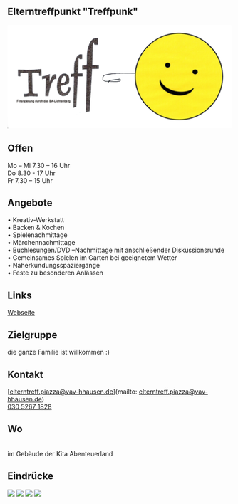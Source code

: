 ## Elterntreffpunkt "Treffpunk"
<img id="topmedia" src="images/Piazza/treffpunkt.png" />

## Offen
Mo – Mi 7.30 – 16 Uhr<br>
Do 8.30 - 17 Uhr<br>
Fr 7.30 – 15 Uhr<br>

<!--
## Wochenplan
<pre id="weeklyschedule">
Mo 09:00 - 11:00 Elternfrühstück (Themen: Gesunde Ernährung, Abstillen...)
Di 09:00 – 11:00 Krabbelgruppe
Mi 09:00 - 11:00 Nähkurs
Do 09:30 - 11:00 Krabbelgruppe
Do 14:00 - 17:00 Ausleihe von hochwertigen Aktion u. Brettspielen
</pre>
-->

## Angebote
•	Kreativ-Werkstatt<br>
•	Backen & Kochen <br>
•	Spielenachmittage<br>
•	Märchennachmittage <br>
•	Buchlesungen/DVD –Nachmittage mit anschließender Diskussionsrunde <br>
•	Gemeinsames Spielen im Garten bei geeignetem Wetter<br>
•	Naherkundungsspaziergänge<br>
•	Feste zu besonderen Anlässen<br>

## Links
<a class="external_link" target="blank" href="https://www.vav-hhausen.de/Bereiche/Familie/treffpunkt.html">Webseite</a>

## Zielgruppe
die ganze Familie ist willkommen :)

## Kontakt
[elterntreff.piazza@vav-hhausen.de](mailto: elterntreff.piazza@vav-hhausen.de)<br>
<a href="tel:+493052671828">030 5267 1828</a>

## Wo
<div id="gmap"></div>
<script>window.onload = showMap('Anna-Ebermann-Str. 25, 13053 Berlin', 0, 'gmap_mini')</script><br>
im Gebäude der Kita Abenteuerland

## Eindrücke
<div class="mediacontainer">
    <img src="/Familienzentren/images/Piazza/1.jpg" />
    <img src="/Familienzentren/images/Piazza/2.jpg" />
    <img src="/Familienzentren/images/Piazza/3.jpg" />
    <img src="/Familienzentren/images/Piazza/4.jpg" />
</div>
